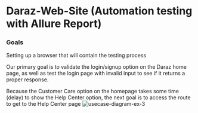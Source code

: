 
# Daraz-Web-Site (Automation testing with Allure Report)

### Goals

Setting up a browser that will contain the testing process

Our primary goal is to validate the login/signup option on the Daraz home page, as well as test the login page with invalid input to see if it returns a proper response.

Because the Customer Care option on the homepage takes some time (delay) to show the Help Center option, the next goal is to access the route to get to the Help Center page
![usecase-diagram-ex-3](https://user-images.githubusercontent.com/45315685/217444383-7ca97872-4f28-44a3-8f88-20a198ead1cb.png)
